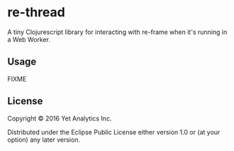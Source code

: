 # re-thread

A tiny Clojurescript library for interacting with re-frame when it's running in a Web Worker.

## Usage

FIXME

## License

Copyright © 2016 Yet Analytics Inc.

Distributed under the Eclipse Public License either version 1.0 or (at
your option) any later version.
